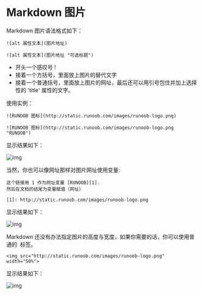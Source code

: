 # Markdown 图片

Markdown 图片语法格式如下：

```
![alt 属性文本](图片地址)

![alt 属性文本](图片地址 "可选标题")
```

- 开头一个感叹号 !
- 接着一个方括号，里面放上图片的替代文字
- 接着一个普通括号，里面放上图片的网址，最后还可以用引号包住并加上选择性的 'title' 属性的文字。

使用实例：

```
![RUNOOB 图标](http://static.runoob.com/images/runoob-logo.png)

![RUNOOB 图标](http://static.runoob.com/images/runoob-logo.png "RUNOOB")
```

显示结果如下：

![img](https://www.runoob.com/wp-content/uploads/2019/03/A042DF30-C232-46F3-8436-7D6C35351BBD.jpg)

当然，你也可以像网址那样对图片网址使用变量:

```
这个链接用 1 作为网址变量 [RUNOOB][1].
然后在文档的结尾为变量赋值（网址）

[1]: http://static.runoob.com/images/runoob-logo.png
```

显示结果如下：

![img](https://www.runoob.com/wp-content/uploads/2019/03/75AA6EBF-CC57-44A6-A585-5EE3DD94E42A.jpg)

Markdown 还没有办法指定图片的高度与宽度，如果你需要的话，你可以使用普通的 <img> 标签。

```
<img src="http://static.runoob.com/images/runoob-logo.png" width="50%">
```

显示结果如下：

![img](https://www.runoob.com/wp-content/uploads/2019/03/55F2A67D-F4BD-4960-AC55-DC690A415878.jpg)